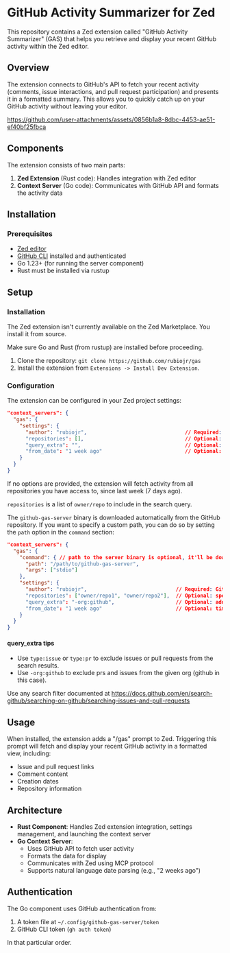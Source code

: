 # GitHub Activity Summarizer for Zed

This repository contains a Zed extension called "GitHub Activity Summarizer" (GAS) that helps you retrieve and display your recent GitHub activity within the Zed editor.

## Overview

The extension connects to GitHub's API to fetch your recent activity (comments, issue interactions, and pull request participation) and presents it in a formatted summary. This allows you to quickly catch up on your GitHub activity without leaving your editor.

https://github.com/user-attachments/assets/0856b1a8-8dbc-4453-ae51-ef40bf25fbca

## Components

The extension consists of two main parts:

1. **Zed Extension** (Rust code): Handles integration with Zed editor
2. **Context Server** (Go code): Communicates with GitHub API and formats the activity data

## Installation

### Prerequisites

- [Zed editor](https://zed.dev/)
- [GitHub CLI](https://cli.github.com/) installed and authenticated
- Go 1.23+ (for running the server component)
- Rust must be installed via rustup

## Setup

### Installation

The Zed extension isn't currently available on the Zed Marketplace. You install it from source.

Make sure Go and Rust (from rustup) are installed before proceeding.

1. Clone the repository: `git clone https://github.com/rubiojr/gas`
2. Install the extension from `Extensions -> Install Dev Extension`.

### Configuration

The extension can be configured in your Zed project settings:

```json
"context_servers": {
  "gas": {
    "settings": {
      "author": "rubiojr",                                // Required: GitHub username
      "repositories": [],                                 // Optional: specific repositories to include (defaults to all)
      "query_extra": "",                                  // Optional: additional GitHub search query filters (defaults to none)
      "from_date": "1 week ago"                           // Optional: time range to fetch activity from (defaults to 7 days ago)
    }
  }
}
```

If no options are provided, the extension will fetch activity from all repositories you have access to, since last week (7 days ago).

`repositories` is a list of `owner/repo` to include in the search query.

The `github-gas-server` binary is downloaded automatically from the GitHub repository. If you want to specify a custom path, you can do so by setting the `path` option in the `command` section:

```json
"context_servers": {
  "gas": {
    "command": { // path to the server binary is optional, it'll be downloaded automatically
      "path": "/path/to/github-gas-server",
      "args": ["stdio"]
    },
    "settings": {
      "author": "rubiojr",                             // Required: GitHub username
      "repositories": ["owner/repo1", "owner/repo2"],  // Optional: specific repositories to include (defaults to all)
      "query_extra": "-org:github",                    // Optional: additional GitHub search query filters (defaults to none)
      "from_date": "1 week ago"                        // Optional: time range to fetch activity from (defaults to 7 days ago)
    }
  }
}
```

#### query_extra tips

- Use `type:issue` or `type:pr` to exclude issues or pull requests from the search results.
- Use `-org:github` to exclude prs and issues from the given org (github in this case).

Use any search filter documented at https://docs.github.com/en/search-github/searching-on-github/searching-issues-and-pull-requests

## Usage

When installed, the extension adds a "/gas" prompt to Zed. Triggering this prompt will fetch and display your recent GitHub activity in a formatted view, including:

- Issue and pull request links
- Comment content
- Creation dates
- Repository information

## Architecture

- **Rust Component**: Handles Zed extension integration, settings management, and launching the context server
- **Go Context Server**:
  - Uses GitHub API to fetch user activity
  - Formats the data for display
  - Communicates with Zed using MCP protocol
  - Supports natural language date parsing (e.g., "2 weeks ago")

## Authentication

The Go component uses GitHub authentication from:
1. A token file at `~/.config/github-gas-server/token`
2. GitHub CLI token (`gh auth token`)

In that particular order.
